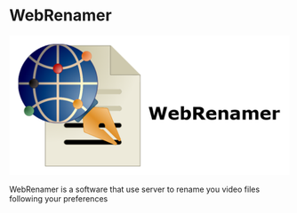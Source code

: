 # **WebRenamer**

![WebRenamer logo](https://github.com/mrwinch/WebRenamer/blob/master/Images/WebRenamer_Github.png)

WebRenamer is a software that use server to rename you video files following your preferences 
